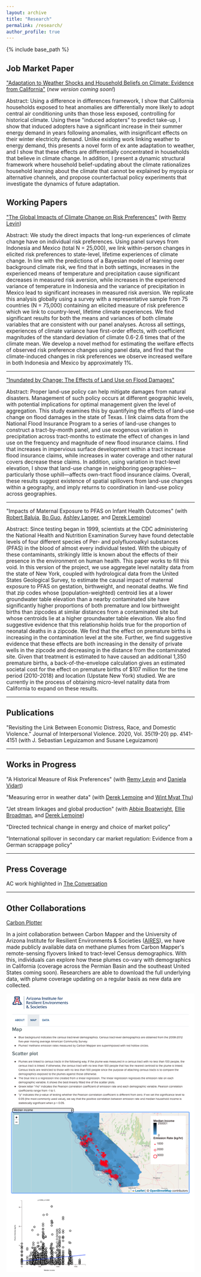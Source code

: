 ```yaml
---
layout: archive
title: "Research"
permalink: /research/
author_profile: true
---
```


{% include base_path %}

## Job Market Paper

["Adaptation to Weather Shocks and Household Beliefs on Climate: Evidence from California"](../files/whowden_jmp.pdf) (*new version coming soon!*)

Abstract: Using a difference in differences framework, I show that California households exposed to heat anomalies are differentially more likely to adopt central air conditioning units than those less exposed, controlling for historical climate.  Using these "induced adopters" to predict take-up, I show that induced adopters have a significant increase in their summer energy demand in years following anomalies, with insignificant effects on their winter electricity demand. Unlike existing work linking weather to energy demand, this presents a novel form of ex ante adaptation to weather, and I show that these effects are differentially concentrated in households that believe in climate change. In addition, I present a dynamic structural framework where household belief-updating about the climate rationalizes household learning about the climate that cannot be explained by myopia or alternative channels, and propose counterfactual policy experiments that investigate the dynamics of future adaptation.

## Working Papers

["The Global Impacts of Climate Change on Risk Preferences"](https://papers.ssrn.com/sol3/papers.cfm?abstract_id=4132517) (with [Remy Levin](https://sites.google.com/view/remy-levin))

Abstract: We study the direct impacts that long-run experiences of climate change have on individual risk preferences. Using panel surveys from Indonesia and Mexico (total N = 25,000), we link within-person changes in elicited risk preferences to state-level, lifetime experiences of climate change. In line with the predictions of a Bayesian model of learning over background climate risk, we find that in both settings, increases in the experienced means of temperature and precipitation cause significant decreases in measured risk aversion, while increases in the experienced variance of temperature in Indonesia and the variance of precipitation in Mexico lead to significant increases in measured risk aversion. We replicate this analysis globally using a survey with a representative sample from 75 countries (N = 75,000) containing an elicited measure of risk preference which we link to country-level, lifetime climate experiences. We find significant results for both the means and variances of both climate variables that are consistent with our panel analyses. Across all settings, experiences of climate variance have first-order effects, with coefficient magnitudes of the standard deviation of climate 0.6-2.6 times that of the climate mean. We develop a novel method for estimating the welfare effects of observed risk preference changes using panel data, and find that the climate-induced changes in risk preferences we observe increased welfare in both Indonesia and Mexico by approximately 1%.

---

["Inundated by Change: The Effects of Land Use on Flood Damages"](https://papers.ssrn.com/sol3/papers.cfm?abstract_id=4142761)

Abstract: Proper land-use policy can help mitigate damages from natural disasters. Management of such policy occurs at different geographic levels, with potential implications for optimal management given the level of aggregation. This study examines this by quantifying the effects of land-use change on flood damages in the state of Texas. I link claims data from the National Flood Insurance Program to a series of land-use changes to construct a tract-by-month panel, and use exogenous variation in precipitation across tract-months to estimate the effect of changes in land use on the frequency and magnitude of new flood insurance claims. I find that increases in impervious surface development within a tract increase flood insurance claims, while increases in water coverage and other natural covers decrease these claims. In addition, using variation in tract-level elevation, I show that land-use change in neighboring geographies—particularly those uphill—affects own-tract flood insurance claims. Overall, these results suggest existence of spatial spillovers from land-use changes within a geography, and imply returns to coordination in land-use policy across geographies.  

---

"Impacts of Maternal Exposure to PFAS on Infant Health Outcomes" (with [Robert Baluja](https://www.robertbaluja.com), [Bo Guo](https://has.arizona.edu/people/bo-guo), [Ashley Langer](https://www.ashleylanger.com), and [Derek Lemoine](https://www.dereklemoine.com))

Abstract: Since testing began in 1999, scientists at the CDC administering the National Health and Nutrition Examination Survey have found detectable levels of four different species of Per- and polyfluoroalkyl substances (PFAS) in the blood of almost every individual tested. With the ubiquity of these contaminants, strikingly little is known about the effects of their presence in the environment on human health. This paper works to fill this void. In this version of the project, we use aggregate level natality data from the state of New York, coupled with hydrological data from the United States Geological Survey, to estimate the causal impact of maternal exposure to PFAS on gestation, birthweight, and neonatal deaths. We find that zip codes whose (population-weighted) centroid lies at a lower groundwater table elevation than a nearby contaminated site have significantly higher proportions of both premature and low birthweight births than zipcodes at similar distances from a contaminated site but whose centroids lie at a higher groundwater table elevation. We also find suggestive evidence that this relationship holds true for the proportion of neonatal deaths in a zipcode. We find that the effect on premature births is increasing in the contamination level at the site. Further, we find suggestive evidence that these effects are both increasing in the density of private wells in the zipcode and decreasing in the distance from the contaminated site. Given that treatment is estimated to have caused an additional 1,350 premature births, a back-of-the-envelope calculation gives an estimated societal cost for the effect on premature births of $107 million for the time period (2010-2018) and location (Upstate New York) studied. We are currently in the process of obtaining micro-level natality data from California to expand on these results.

---

## Publications

"Revisiting the Link Between Economic Distress, Race, and Domestic Violence." Journal of Interpersonal Violence. 2020, Vol. 35(19-20) pp. 4141-4151 (with J. Sebastian Leguizamon and Susane Leguizamon)

---

## Works in Progress

"A Historical Measure of Risk Preferences" (with [Remy Levin](https://sites.google.com/view/remy-levin) and [Daniela Vidart](https://www.danielavidart.com))


"Measuring error in weather data" (with [Derek Lemoine](https://www.dereklemoine.com) and [Wint Myat Thu](https://eller.arizona.edu/people/wint-thu))

"Jet stream linkages and global production" (with [Abbie Boatwright](https://eller.arizona.edu/people/abbie-boatwright), [Ellie Broadman](https://www.elliebroadman.com), and [Derek Lemoine](https://www.dereklemoine.com))



"Directed technical change in energy and choice of market policy"

"International spillover in secondary car market regulation: Evidence from a German scrappage policy"

___

## Press Coverage

AC work highlighted in [The Conversation](https://theconversation.com/4-ways-extreme-heat-hurts-the-economy-164382)

___

## Other Collaborations

[Carbon Plotter](https://carbon-plotter.air.arizona.edu)

In a joint collaboration between Carbon Mapper and the University of Arizona Institute for Resilient Environments & Societies ([AIRES](https://environment.arizona.edu/aires)), we have made publicly available data on methane plumes from Carbon Mapper's remote-sensing flyovers linked to tract-level Census demographics. With this, individuals can explore how these plumes co-vary with demographics in California (coverage across the Permian Basin and the southeast United States coming soon). Researchers are able to download the full underlying data, with plume coverage updating on a regular basis as new data are collected.

![title](../images/carbon_plotter.png)
